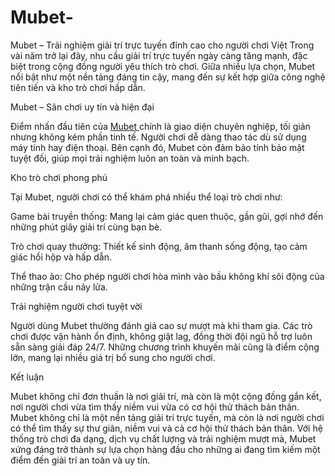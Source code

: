 # Mubet-
Mubet – Trải nghiệm giải trí trực tuyến đỉnh cao cho người chơi Việt
Trong vài năm trở lại đây, nhu cầu giải trí trực tuyến ngày càng tăng mạnh, đặc biệt trong cộng đồng người yêu thích trò chơi. Giữa nhiều lựa chọn, Mubet nổi bật như một nền tảng đáng tin cậy, mang đến sự kết hợp giữa công nghệ tiên tiến và kho trò chơi hấp dẫn.

Mubet – Sân chơi uy tín và hiện đại

Điểm nhấn đầu tiên của <a href=https://mubet.site> Mubet  </a>  chính là giao diện chuyên nghiệp, tối giản nhưng không kém phần tinh tế. Người chơi dễ dàng thao tác dù sử dụng máy tính hay điện thoại. Bên cạnh đó, Mubet còn đảm bảo tính bảo mật tuyệt đối, giúp mọi trải nghiệm luôn an toàn và minh bạch.

Kho trò chơi phong phú

Tại Mubet, người chơi có thể khám phá nhiều thể loại trò chơi như:

Game bài truyền thống: Mang lại cảm giác quen thuộc, gần gũi, gợi nhớ đến những phút giây giải trí cùng bạn bè.

Trò chơi quay thưởng: Thiết kế sinh động, âm thanh sống động, tạo cảm giác hồi hộp và hấp dẫn.

Thể thao ảo: Cho phép người chơi hòa mình vào bầu không khí sôi động của những trận cầu nảy lửa.

Trải nghiệm người chơi tuyệt vời

Người dùng Mubet thường đánh giá cao sự mượt mà khi tham gia. Các trò chơi được vận hành ổn định, không giật lag, đồng thời đội ngũ hỗ trợ luôn sẵn sàng giải đáp 24/7. Những chương trình khuyến mãi cũng là điểm cộng lớn, mang lại nhiều giá trị bổ sung cho người chơi.

Kết luận

Mubet không chỉ đơn thuần là nơi giải trí, mà còn là một cộng đồng gắn kết, nơi người chơi vừa tìm thấy niềm vui vừa có cơ hội thử thách bản thân. Mubet không chỉ là một nền tảng giải trí trực tuyến, mà còn là nơi người chơi có thể tìm thấy sự thư giãn, niềm vui và cả cơ hội thử thách bản thân. Với hệ thống trò chơi đa dạng, dịch vụ chất lượng và trải nghiệm mượt mà, Mubet xứng đáng trở thành sự lựa chọn hàng đầu cho những ai đang tìm kiếm một điểm đến giải trí an toàn và uy tín.
